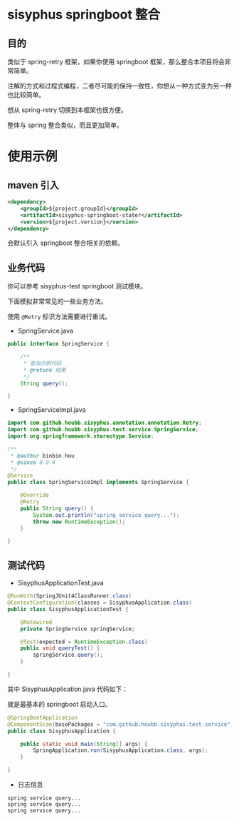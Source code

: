 # sisyphus springboot 整合

## 目的

类似于 spring-retry 框架，如果你使用 springboot 框架，那么整合本项目将会非常简单。

注解的方式和过程式编程，二者尽可能的保持一致性，你想从一种方式变为另一种也比较简单。

想从  spring-retry 切换到本框架也很方便。

整体与 spring 整合类似，而且更加简单。

# 使用示例

## maven 引入

```xml
<dependency>
    <groupId>${project.groupId}</groupId>
    <artifactId>sisyphus-springboot-stater</artifactId>
    <version>${project.version}</version>
</dependency>
```

会默认引入 springboot 整合相关的依赖。

## 业务代码

你可以参考 sisyphus-test springboot 测试模块。

下面模拟非常常见的一些业务方法。

使用 `@Retry` 标识方法需要进行重试。

- SpringService.java

```java
public interface SpringService {

    /**
     * 查询示例代码
     * @return 结果
     */
    String query();

}
```

- SpringServiceImpl.java

```java
import com.github.houbb.sisyphus.annotation.annotation.Retry;
import com.github.houbb.sisyphus.test.service.SpringService;
import org.springframework.stereotype.Service;

/**
 * @author binbin.hou
 * @since 0.0.4
 */
@Service
public class SpringServiceImpl implements SpringService {

    @Override
    @Retry
    public String query() {
        System.out.println("spring service query...");
        throw new RuntimeException();
    }

}
```

## 测试代码

- SisyphusApplicationTest.java

```java
@RunWith(SpringJUnit4ClassRunner.class)
@ContextConfiguration(classes = SisyphusApplication.class)
public class SisyphusApplicationTest {

    @Autowired
    private SpringService springService;

    @Test(expected = RuntimeException.class)
    public void queryTest() {
        springService.query();
    }

}
```

其中 SisyphusApplication.java 代码如下：

就是最基本的 springboot 启动入口。

```java
@SpringBootApplication
@ComponentScan(basePackages = "com.github.houbb.sisyphus.test.service")
public class SisyphusApplication {

    public static void main(String[] args) {
        SpringApplication.run(SisyphusApplication.class, args);
    }

}
```

- 日志信息

```
spring service query...
spring service query...
spring service query...
```

